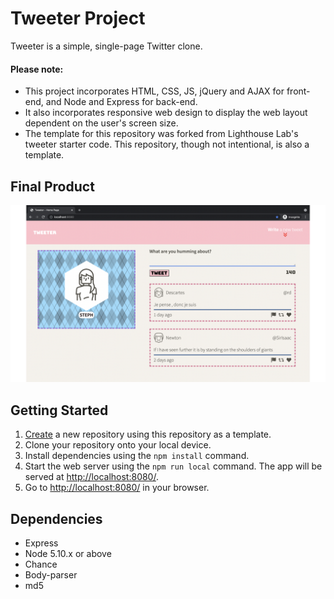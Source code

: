 # Tweeter Project

Tweeter is a simple, single-page Twitter clone. 

#### Please note: 
- This project incorporates HTML, CSS, JS, jQuery and AJAX for front-end, and Node and Express for back-end.
- It also incorporates responsive web design to display the web layout dependent on the user's screen size.
- The template for this repository was forked from Lighthouse Lab's tweeter starter code. 
This repository, though not intentional, is also a template.

## Final Product

!["Screenshot of the larger screen version of the site upon inital load"](https://github.com/StephhyL/tweeter/blob/master/docs/desktop-version-initial-page-load.png)

## Getting Started

1. [Create](https://docs.github.com/en/repositories/creating-and-managing-repositories/creating-a-repository-from-a-template) a new repository using this repository as a template.
2. Clone your repository onto your local device.
3. Install dependencies using the `npm install` command.
3. Start the web server using the `npm run local` command. The app will be served at <http://localhost:8080/>.
4. Go to <http://localhost:8080/> in your browser.

## Dependencies

- Express
- Node 5.10.x or above
- Chance
- Body-parser
- md5

